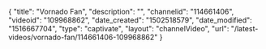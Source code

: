{
    "title": "Vornado Fan",
    "description": "",
    "channelid": "114661406",
    "videoid": "109968862",
    "date_created": "1502518579",
    "date_modified": "1516667704",
    "type": "captivate",
    "layout": "channelVideo",
    "url": "\/latest-videos\/vornado-fan\/114661406-109968862"
}